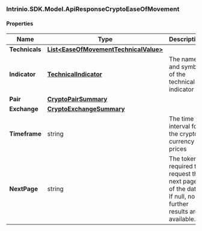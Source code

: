 [//]: # (CLASS:Intrinio.SDK.Model.ApiResponseCryptoEaseOfMovement)

[//]: # (KIND:object)

### Intrinio.SDK.Model.ApiResponseCryptoEaseOfMovement
#### Properties

[//]: # (START_DEFINITION)

Name | Type | Description
------------ | ------------- | -------------
**Technicals** | [**List&lt;EaseOfMovementTechnicalValue&gt;**](EaseOfMovementTechnicalValue.md) |  &nbsp;
**Indicator** | [**TechnicalIndicator**](TechnicalIndicator.md) | The name and symbol of the technical indicator &nbsp;
**Pair** | [**CryptoPairSummary**](CryptoPairSummary.md) |  &nbsp;
**Exchange** | [**CryptoExchangeSummary**](CryptoExchangeSummary.md) |  &nbsp;
**Timeframe** | string | The time interval for the crypto currency prices &nbsp;
**NextPage** | string | The token required to request the next page of the data. If null, no further results are available. &nbsp;

[//]: # (END_DEFINITION)


[//]: # (CONTAINED_CLASS:Intrinio.SDK.Model.EaseOfMovementTechnicalValue)


[//]: # (CONTAINED_CLASS:Intrinio.SDK.Model.TechnicalIndicator)


[//]: # (CONTAINED_CLASS:Intrinio.SDK.Model.CryptoPairSummary)


[//]: # (CONTAINED_CLASS:Intrinio.SDK.Model.CryptoExchangeSummary)


